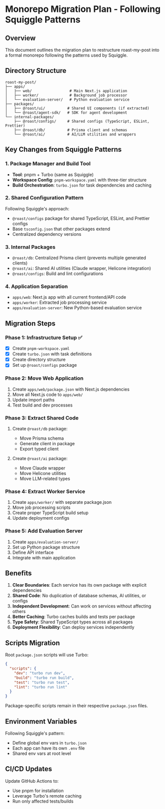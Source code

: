 # Monorepo Migration Plan - Following Squiggle Patterns

## Overview
This document outlines the migration plan to restructure roast-my-post into a formal monorepo following the patterns used by Squiggle.

## Directory Structure

```
roast-my-post/
├── apps/
│   ├── web/                 # Main Next.js application
│   ├── worker/              # Background job processor
│   └── evaluation-server/   # Python evaluation service
├── packages/
│   ├── @roast/ui/          # Shared UI components (if extracted)
│   └── @roast/agent-sdk/   # SDK for agent development
└── internal-packages/
    ├── @roast/configs/     # Shared configs (TypeScript, ESLint, Prettier)
    ├── @roast/db/          # Prisma client and schemas
    └── @roast/ai/          # AI/LLM utilities and wrappers
```

## Key Changes from Squiggle Patterns

### 1. Package Manager and Build Tool
- **Tool**: pnpm + Turbo (same as Squiggle)
- **Workspace Config**: `pnpm-workspace.yaml` with three-tier structure
- **Build Orchestration**: `turbo.json` for task dependencies and caching

### 2. Shared Configuration Pattern
Following Squiggle's approach:
- `@roast/configs` package for shared TypeScript, ESLint, and Prettier configs
- Base `tsconfig.json` that other packages extend
- Centralized dependency versions

### 3. Internal Packages
- `@roast/db`: Centralized Prisma client (prevents multiple generated clients)
- `@roast/ai`: Shared AI utilities (Claude wrapper, Helicone integration)
- `@roast/configs`: Build and lint configurations

### 4. Application Separation
- `apps/web`: Next.js app with all current frontend/API code
- `apps/worker`: Extracted job processing service
- `apps/evaluation-server`: New Python-based evaluation service

## Migration Steps

### Phase 1: Infrastructure Setup ✅
- [x] Create `pnpm-workspace.yaml`
- [x] Create `turbo.json` with task definitions
- [x] Create directory structure
- [x] Set up `@roast/configs` package

### Phase 2: Move Web Application
1. Create `apps/web/package.json` with Next.js dependencies
2. Move all Next.js code to `apps/web/`
3. Update import paths
4. Test build and dev processes

### Phase 3: Extract Shared Code
1. Create `@roast/db` package:
   - Move Prisma schema
   - Generate client in package
   - Export typed client
   
2. Create `@roast/ai` package:
   - Move Claude wrapper
   - Move Helicone utilities
   - Move LLM-related types

### Phase 4: Extract Worker Service
1. Create `apps/worker/` with separate package.json
2. Move job processing scripts
3. Create proper TypeScript build setup
4. Update deployment configs

### Phase 5: Add Evaluation Server
1. Create `apps/evaluation-server/`
2. Set up Python package structure
3. Define API interface
4. Integrate with main application

## Benefits

1. **Clear Boundaries**: Each service has its own package with explicit dependencies
2. **Shared Code**: No duplication of database schemas, AI utilities, or configs
3. **Independent Development**: Can work on services without affecting others
4. **Better Caching**: Turbo caches builds and tests per package
5. **Type Safety**: Shared TypeScript types across all packages
6. **Deployment Flexibility**: Can deploy services independently

## Scripts Migration

Root `package.json` scripts will use Turbo:
```json
{
  "scripts": {
    "dev": "turbo run dev",
    "build": "turbo run build",
    "test": "turbo run test",
    "lint": "turbo run lint"
  }
}
```

Package-specific scripts remain in their respective `package.json` files.

## Environment Variables

Following Squiggle's pattern:
- Define global env vars in `turbo.json`
- Each app can have its own `.env` file
- Shared env vars at root level

## CI/CD Updates

Update GitHub Actions to:
- Use pnpm for installation
- Leverage Turbo's remote caching
- Run only affected tests/builds